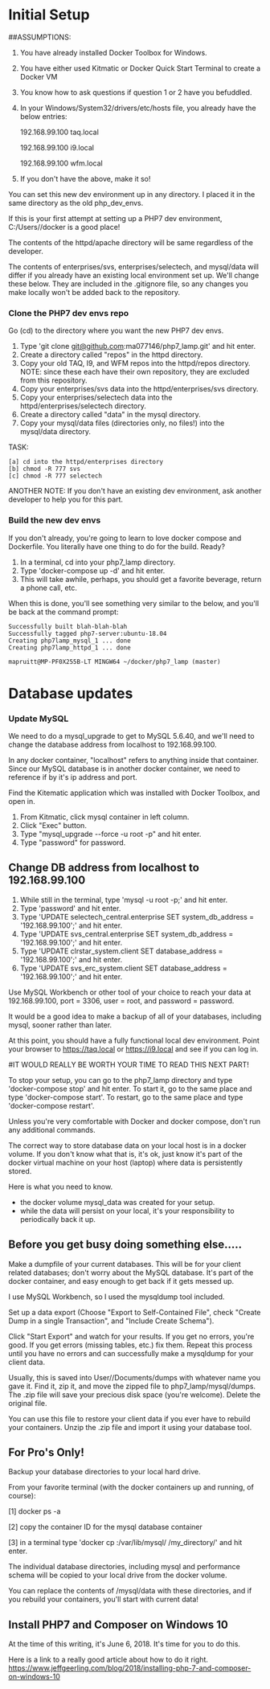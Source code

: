 # Initial Setup

##ASSUMPTIONS:
1.  You have already installed Docker Toolbox for Windows.
2.  You have either used Kitmatic or Docker Quick Start Terminal to create a Docker VM
3.  You know how to ask questions if question 1 or 2 have you befuddled.
4.  In your Windows/System32/drivers/etc/hosts file, you already have the below entries:

    192.168.99.100 taq.local
    
    192.168.99.100 i9.local
    
    192.168.99.100 wfm.local

5.  If you don't have the above, make it so!

You can set this new dev environment up in any directory.  I placed it in the same directory as the old
php_dev_envs.

If this is your first attempt at setting up a PHP7 dev environment, C:/Users/<your-name>/docker is a good place!

The contents of the httpd/apache directory will be same regardless of the developer.

The contents of enterprises/svs, enterprises/selectech, and mysql/data will differ if you already have an
existing local environment set up.  We'll change these below.  They are included in the .gitignore file,
so any changes you make locally
won't be added back to the repository.

### Clone the PHP7 dev envs repo
Go (cd) to the directory where you want the new PHP7 dev envs.
1. Type 'git clone git@github.com:ma077146/php7_lamp.git' and hit enter.
2. Create a directory called "repos" in the httpd directory.
3. Copy your old TAQ, I9, and WFM repos into the httpd/repos directory.
   NOTE: since these each have their own repository, they are excluded from this repository.
4. Copy your enterprises/svs data into the httpd/enterprises/svs directory.
5. Copy your enterprises/selectech data into the httpd/enterprises/selectech directory.
6. Create a  directory called "data" in the mysql directory.
7. Copy your mysql/data files (directories only, no files!) into the mysql/data directory.

TASK:

    [a] cd into the httpd/enterprises directory
    [b] chmod -R 777 svs
    [c] chmod -R 777 selectech
    
ANOTHER NOTE: If you don't have an existing dev environment, ask another developer to help you for this part.

### Build the new dev envs
If you don't already, you're going to learn to love docker compose and Dockerfile.  You literally have one thing to
do for the build.  Ready?
1. In a terminal, cd into your php7_lamp directory.
2. Type 'docker-compose up -d' and hit enter.
3. This will take awhile, perhaps, you should get a favorite beverage, return a phone call, etc.

When this is done, you'll see something very similar to the below, and you'll be back at the command prompt:

~~~~~~~~~~~~~~~~~~~~~~~~~~~~~~~~~~~~~~~~~~~~~~~~~~~~~~~~~~~
Successfully built blah-blah-blah
Successfully tagged php7-server:ubuntu-18.04
Creating php7lamp_mysql_1 ... done
Creating php7lamp_httpd_1 ... done

mapruitt@MP-PF0X255B-LT MINGW64 ~/docker/php7_lamp (master)
~~~~~~~~~~~~~~~~~~~~~~~~~~~~~~~~~~~~~~~~~~~~~~~~~~~~~~~~~~~


# Database updates
### Update MySQL
We need to do a mysql_upgrade to get to MySQL 5.6.40, and we'll need to change the database address from localhost to
192.168.99.100.

In any docker container, "localhost" refers to anything inside that container.  Since our MySQL database is in another
docker container, we need to reference if by it's ip address and port.

Find the Kitematic application which was installed with Docker Toolbox, and open in.

1. From Kitmatic, click mysql container in left column.
2. Click "Exec" button.
3. Type "mysql_upgrade --force -u root -p" and hit enter.
4. Type "password" for password.

## Change DB address from localhost to 192.168.99.100
1. While still in the terminal, type 'mysql -u root -p;' and hit enter.
2. Type 'password' and hit enter.
3. Type 'UPDATE selectech_central.enterprise SET system_db_address = '192.168.99.100';' and hit enter.
4. Type 'UPDATE svs_central.enterprise SET system_db_address = '192.168.99.100';' and hit enter.
5. Type 'UPDATE clrstar_system.client SET database_address = '192.168.99.100';' and hit enter.
6. Type 'UPDATE svs_erc_system.client SET database_address = '192.168.99.100';' and hit enter.

Use MySQL Workbench or other tool of your choice to reach your data at 192.168.99.100, port = 3306, user = root,
and password = password.

It would be a good idea to make a backup of all of your databases, including mysql, sooner rather than later.

At this point, you should have a fully functional local dev environment.  Point your browser to https://taq.local
or https://i9.local and see if you can log in.

#IT WOULD REALLY BE WORTH YOUR TIME TO READ THIS NEXT PART!

To stop your setup, you can go to the php7_lamp directory and type 'docker-compose stop' and hit enter.
To start it, go to the same place and type 'docker-compose start'.
To restart, go to the same place and type 'docker-compose restart'.

Unless you're very comfortable with Docker and docker compose, don't run any additional commands.

The correct way to store database data on your local host is in a docker volume.  If you don't know what that is,
it's ok, just know it's part of the docker virtual machine on your host (laptop) where data is persistently stored.

Here is what you need to know.
- the docker volume mysql_data was created for your setup.
- while the data will persist on your local, it's your responsibility to periodically back it up.

## Before you get busy doing something else.....
Make a dumpfile of your current databases.  This will be for your client related databases; don't worry about
the MySQL database.  It's part of the docker container, and easy enough to get back if it gets messed up.

I use MySQL Workbench, so I used the mysqldump tool included.

Set up a data export (Choose "Export to Self-Contained File", check "Create Dump in a single Transaction", and
"Include Create Schema").

Click "Start Export" and watch for your results.  If you get no errors, you're good.  If you get errors (missing
tables, etc.) fix them.  Repeat this process until you have no errors and can successfully make a mysqldump for your
client data.

Usually, this is saved into User/<username>/Documents/dumps with whatever name you gave it.  Find it, zip it, and
move the zipped file to php7_lamp/mysql/dumps. The .zip file will save your precious disk space (you're welcome).
Delete the original file.

You can use this file to restore your client data if you ever have to rebuild your containers.  Unzip the .zip file
and import it using your database tool.

## For Pro's Only!
Backup your database directories to your local hard drive.

From your favorite terminal (with the docker containers up and running, of course):

[1] docker ps -a

[2] copy the container ID for the mysql database container

[3] in a terminal type 'docker cp <containerID>:/var/lib/mysql/ /my_directory/' and hit enter.

The individual database directories, including mysql and performance schema will be copied to your local drive
from the docker volume.

You can replace the contents of /mysql/data with these directories, and if you rebuild your containers, you'll start
with current data!

## Install PHP7 and Composer on Windows 10
At the time of this writing, it's June 6, 2018. It's time for you to do this.

Here is a link to a really good article about how to do it right.
https://www.jeffgeerling.com/blog/2018/installing-php-7-and-composer-on-windows-10